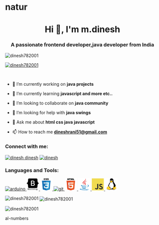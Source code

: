 # natur<h1 align="center">Hi 👋, I'm m.dinesh</h1>
<h3 align="center">A passionate frontend developer,java developer from India</h3>

<p align="left"> <img src="https://komarev.com/ghpvc/?username=dinesh782001&label=Profile%20views&color=0e75b6&style=flat" alt="dinesh782001" /> </p>

<p align="left"> <a href="https://github.com/ryo-ma/github-profile-trophy"><img src="https://github-profile-trophy.vercel.app/?username=dinesh782001" alt="dinesh782001" /></a> </p>

<p align="left"> <a href="https://twitter.com/" target="blank"><img src="https://img.shields.io/twitter/follow/?logo=twitter&style=for-the-badge" alt="" /></a> </p>

- 🔭 I’m currently working on **java projects**

- 🌱 I’m currently learning **javascript and more etc..**

- 👯 I’m looking to collaborate on **java community**

- 🤝 I’m looking for help with **java swings**

- 💬 Ask me about **html css java javascript**

- 📫 How to reach me **dineshrani51@gmail.com**

<h3 align="left">Connect with me:</h3>
<p align="left">
<a href="https://linkedin.com/in/dinesh dinesh" target="blank"><img align="center" src="https://raw.githubusercontent.com/rahuldkjain/github-profile-readme-generator/master/src/images/icons/Social/linked-in-alt.svg" alt="dinesh dinesh" height="30" width="40" /></a>
<a href="https://stackoverflow.com/users/dinesh" target="blank"><img align="center" src="https://raw.githubusercontent.com/rahuldkjain/github-profile-readme-generator/master/src/images/icons/Social/stack-overflow.svg" alt="dinesh" height="30" width="40" /></a>
</p>

<h3 align="left">Languages and Tools:</h3>
<p align="left"> <a href="https://www.arduino.cc/" target="_blank" rel="noreferrer"> <img src="https://cdn.worldvectorlogo.com/logos/arduino-1.svg" alt="arduino" width="40" height="40"/> </a> <a href="https://getbootstrap.com" target="_blank" rel="noreferrer"> <img src="https://raw.githubusercontent.com/devicons/devicon/master/icons/bootstrap/bootstrap-plain-wordmark.svg" alt="bootstrap" width="40" height="40"/> </a> <a href="https://www.w3schools.com/css/" target="_blank" rel="noreferrer"> <img src="https://raw.githubusercontent.com/devicons/devicon/master/icons/css3/css3-original-wordmark.svg" alt="css3" width="40" height="40"/> </a> <a href="https://git-scm.com/" target="_blank" rel="noreferrer"> <img src="https://www.vectorlogo.zone/logos/git-scm/git-scm-icon.svg" alt="git" width="40" height="40"/> </a> <a href="https://www.w3.org/html/" target="_blank" rel="noreferrer"> <img src="https://raw.githubusercontent.com/devicons/devicon/master/icons/html5/html5-original-wordmark.svg" alt="html5" width="40" height="40"/> </a> <a href="https://www.java.com" target="_blank" rel="noreferrer"> <img src="https://raw.githubusercontent.com/devicons/devicon/master/icons/java/java-original.svg" alt="java" width="40" height="40"/> </a> <a href="https://developer.mozilla.org/en-US/docs/Web/JavaScript" target="_blank" rel="noreferrer"> <img src="https://raw.githubusercontent.com/devicons/devicon/master/icons/javascript/javascript-original.svg" alt="javascript" width="40" height="40"/> </a> <a href="https://www.linux.org/" target="_blank" rel="noreferrer"> <img src="https://raw.githubusercontent.com/devicons/devicon/master/icons/linux/linux-original.svg" alt="linux" width="40" height="40"/> </a> </p>

<p><img align="left" src="https://github-readme-stats.vercel.app/api/top-langs?username=dinesh782001&show_icons=true&locale=en&layout=compact" alt="dinesh782001" /></p>

<p>&nbsp;<img align="center" src="https://github-readme-stats.vercel.app/api?username=dinesh782001&show_icons=true&locale=en" alt="dinesh782001" /></p>

<p><img align="center" src="https://github-readme-streak-stats.herokuapp.com/?user=dinesh782001&" alt="dinesh782001" /></p>
al-numbers
